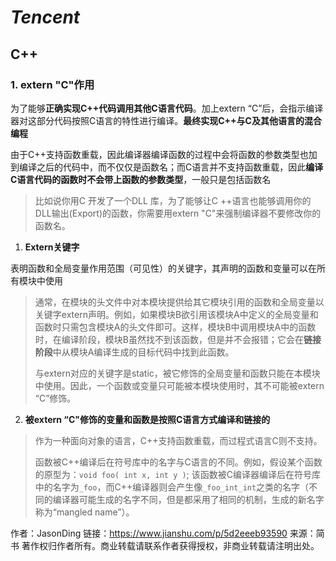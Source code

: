 # _Tencent_

## C++

### 1. extern "C"作用

为了能够**正确实现C++代码调用其他C语言代码**。加上extern “C”后，会指示编译器对这部分代码按照C语言的特性进行编译。**最终实现C++与C及其他语言的混合编程**

由于C++支持函数重载，因此编译器编译函数的过程中会将函数的参数类型也加到编译之后的代码中，而不仅仅是函数名；而C语言并不支持函数重载，因此**编译C语言代码的函数时不会带上函数的参数类型**，一般只是包括函数名

> 比如说你用C 开发了一个DLL 库，为了能够让C ++语言也能够调用你的DLL输出(Export)的函数，你需要用extern "C"来强制编译器不要修改你的函数名。

1. **Extern关键字**

表明函数和全局变量作用范围（可见性）的关键字，其声明的函数和变量可以在所有模块中使用

>通常，在模块的头文件中对本模块提供给其它模块引用的函数和全局变量以关键字extern声明。例如，如果模块B欲引用该模块A中定义的全局变量和函数时只需包含模块A的头文件即可。这样，模块B中调用模块A中的函数时，在编译阶段，模块B虽然找不到该函数，但是并不会报错；它会在**链接阶段**中从模块A编译生成的目标代码中找到此函数。
>
>与extern对应的关键字是static，被它修饰的全局变量和函数只能在本模块中使用。因此，一个函数或变量只可能被本模块使用时，其不可能被extern “C”修饰。

2. **被extern “C"修饰的变量和函数是按照C语言方式编译和链接的**

> 作为一种面向对象的语言，C++支持函数重载，而过程式语言C则不支持。
>
> 函数被C++编译后在符号库中的名字与C语言的不同。例如，假设某个函数的原型为：`void foo( int x, int y )`; 该函数被C编译器编译后在符号库中的名字为`_foo`，而C++编译器则会产生像`_foo_int_int`之类的名字（不同的编译器可能生成的名字不同，但是都采用了相同的机制，生成的新名字称为“mangled name”）。
>
> 
>
> 

作者：JasonDing
链接：https://www.jianshu.com/p/5d2eeeb93590
来源：简书
著作权归作者所有。商业转载请联系作者获得授权，非商业转载请注明出处。